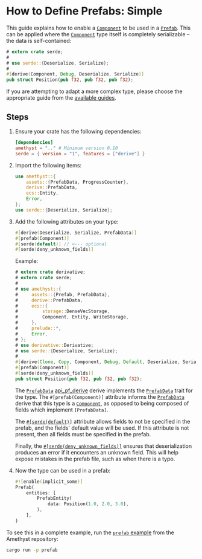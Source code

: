 # How to Define Prefabs: Simple

This guide explains how to enable a [`Component`] to be used in a [`Prefab`]. This can be applied where the [`Component`] type itself is completely serializable – the data is self-contained:

```rust ,no_run,noplaypen
# extern crate serde;
#
# use serde::{Deserialize, Serialize};
#
#[derive(Component, Debug, Deserialize, Serialize)]
pub struct Position(pub f32, pub f32, pub f32);
```

If you are attempting to adapt a more complex type, please choose the appropriate guide from the [available guides][bk_prefab_prelude].

## Steps

1. Ensure your crate has the following dependencies:

   ```toml
   [dependencies]
   amethyst = ".." # Minimum version 0.10
   serde = { version = "1", features = ["derive"] }
   ```

1. Import the following items:

   ```rust
   use amethyst::{
       assets::{PrefabData, ProgressCounter},
       derive::PrefabData,
       ecs::Entity,
       Error,
   };
   use serde::{Deserialize, Serialize};
   ```

1. Add the following attributes on your type:

   ```rust
   #[derive(Deserialize, Serialize, PrefabData)]
   #[prefab(Component)]
   #[serde(default)] // <--- optional
   #[serde(deny_unknown_fields)]
   ```

   Example:

   ```rust ,edition2018,no_run,noplaypen
   # extern crate derivative;
   # extern crate serde;
   #
   # use amethyst::{
   #     assets::{Prefab, PrefabData},
   #     derive::PrefabData,
   #     ecs::{
   #         storage::DenseVecStorage,
   #         Component, Entity, WriteStorage,
   #     },
   #     prelude::*,
   #     Error,
   # };
   # use derivative::Derivative;
   # use serde::{Deserialize, Serialize};
   #
   #[derive(Clone, Copy, Component, Debug, Default, Deserialize, Serialize, PrefabData)]
   #[prefab(Component)]
   #[serde(deny_unknown_fields)]
   pub struct Position(pub f32, pub f32, pub f32);
   ```

   The [`PrefabData`] [api\_pf\_derive][api_pf_derive] derive implements the [`PrefabData`] trait for the type. The `#[prefab(Component)]` attribute informs the [`PrefabData`] derive that this type is a [`Component`], as opposed to being composed of fields which implement `[PrefabData]`.

   The [`#[serde(default)]`][ser_def] attribute allows fields to not be specified in the prefab, and the fields' default value will be used. If this attribute is not present, then all fields must be specified in the prefab.

   Finally, the [`#[serde(deny_unknown_fields)]`][ser_unk] ensures that deserialization produces an error if it encounters an unknown field. This will help expose mistakes in the prefab file, such as when there is a typo.

1. Now the type can be used in a prefab:

   ```rust
   #![enable(implicit_some)]
   Prefab(
       entities: [
           PrefabEntity(
               data: Position(1.0, 2.0, 3.0),
           ),
       ],
   )
   ```

To see this in a complete example, run the [`prefab` example] from the Amethyst repository:

```bash
cargo run -p prefab
```

[api_pf_derive]: https://docs.amethyst.rs/master/amethyst_derive/derive.PrefabData.html
[bk_prefab_prelude]: ./how_to_define_prefabs_prelude.html
[ser_def]: https://serde.rs/container-attrs.html#default
[ser_unk]: https://serde.rs/container-attrs.html#deny_unknown_fields
[`component`]: https://docs.rs/specs/~0.16/specs/trait.Component.html
[`prefabdata`]: https://docs.amethyst.rs/master/amethyst_assets/trait.PrefabData.html#impl-PrefabData
[`prefab`]: https://docs.amethyst.rs/master/amethyst_assets/struct.Prefab.html
[`prefab` example]: https://github.com/amethyst/amethyst/tree/master/examples/prefab
